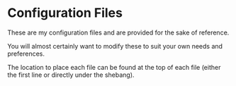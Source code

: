 # Configuration Files

These are my configuration files
and are provided for the sake of reference.

You will almost certainly want to modify these
to suit your own needs and preferences.

The location to place each file can be found at the
top of each file (either the first line or directly
under the shebang).
